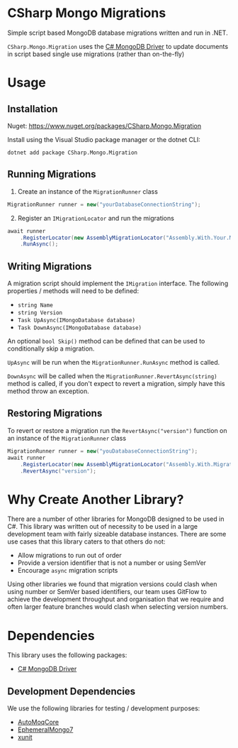 # CSharp Mongo Migrations

Simple script based MongoDB database migrations written and run in .NET.

`CSharp.Mongo.Migration` uses the [C# MongoDB Driver](https://www.mongodb.com/docs/drivers/csharp/current/) to update documents in script based single use migrations (rather than on-the-fly)

# Usage

## Installation

Nuget: https://www.nuget.org/packages/CSharp.Mongo.Migration

Install using the Visual Studio package manager or the dotnet CLI:

```
dotnet add package CSharp.Mongo.Migration
```

## Running Migrations

1. Create an instance of the `MigrationRunner` class

```csharp
MigrationRunner runner = new("yourDatabaseConnectionString");
```

2. Register an `IMigrationLocator` and run the migrations

```csharp
await runner
    .RegisterLocator(new AssemblyMigrationLocator("Assembly.With.Your.Migrations"))
    .RunAsync();
```

## Writing Migrations

A migration script should implement the `IMigration` interface. The following properties / methods will need to be defined:

- `string Name`
- `string Version`
- `Task UpAsync(IMongoDatabase database)`
- `Task DownAsync(IMongoDatabase database)`

An optional `bool Skip()` method can be defined that can be used to conditionally skip a migration.

`UpAsync` will be run when the `MigrationRunner.RunAsync` method is called.

`DownAsync` will be called when the `MigrationRunner.RevertAsync(string)` method is called, if you don't expect to revert a migration, simply have this method throw an exception.

## Restoring Migrations

To revert or restore a migration run the `RevertAsync("version")` function on an instance of the `MigrationRunner` class

```csharp
MigrationRunner runner = new("youDatabaseConnectionString");
await runner
    .RegisterLocator(new AssemblyMigrationLocator("Assembly.With.Migration.Version"))
    .RevertAsync("version");
```

# Why Create Another Library?

There are a number of other libraries for MongoDB designed to be used in C#. This library was written out of necessity to be used in a large development team with fairly sizeable database instances. There are some use cases that this library caters to that others do not:

* Allow migrations to run out of order
* Provide a version identifier that is not a number or using SemVer
* Encourage `async` migration scripts

Using other libraries we found that migration versions could clash when using number or SemVer based identifiers, our team uses GitFlow to achieve the development throughput and organisation that we require and often larger feature branches would clash when selecting version numbers.

# Dependencies

This library uses the following packages:

- [C# MongoDB Driver](https://www.mongodb.com/docs/drivers/csharp/current/)

## Development Dependencies

We use the following libraries for testing / development purposes:

- [AutoMoqCore](https://www.nuget.org/packages/AutoMoqCore/)
- [EphemeralMongo7](https://www.nuget.org/packages/EphemeralMongo7)
- [xunit](https://www.nuget.org/packages/xunit)

